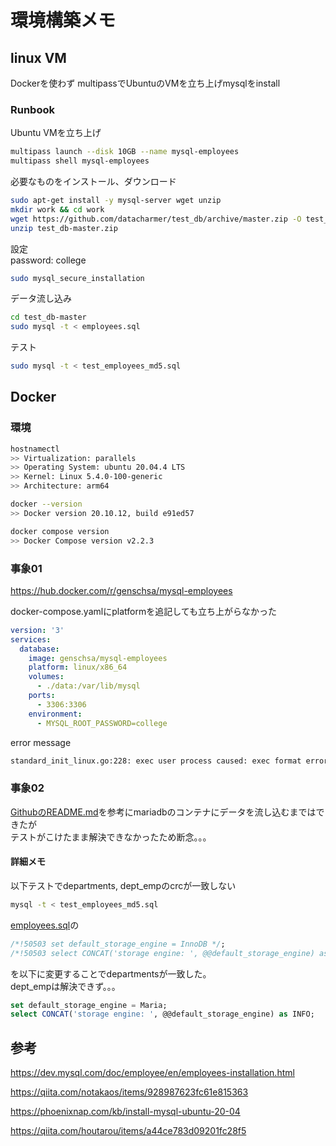 # 環境構築メモ

## linux VM

Dockerを使わず
multipassでUbuntuのVMを立ち上げmysqlをinstall

### Runbook

Ubuntu VMを立ち上げ

``` sh
multipass launch --disk 10GB --name mysql-employees
multipass shell mysql-employees
```

必要なものをインストール、ダウンロード

``` sh
sudo apt-get install -y mysql-server wget unzip
mkdir work && cd work
wget https://github.com/datacharmer/test_db/archive/master.zip -O test_db-master.zip
unzip test_db-master.zip
```

設定  
password: college

``` sh
sudo mysql_secure_installation
```

データ流し込み

``` sh
cd test_db-master
sudo mysql -t < employees.sql
```

テスト

``` sh
sudo mysql -t < test_employees_md5.sql
```

## Docker

### 環境

``` sh
hostnamectl
>> Virtualization: parallels
>> Operating System: ubuntu 20.04.4 LTS
>> Kernel: Linux 5.4.0-100-generic
>> Architecture: arm64

docker --version
>> Docker version 20.10.12, build e91ed57

docker compose version
>> Docker Compose version v2.2.3
```

### 事象01

<https://hub.docker.com/r/genschsa/mysql-employees>

docker-compose.yamlにplatformを追記しても立ち上がらなかった

``` yaml
version: '3'
services:
  database:
    image: genschsa/mysql-employees
    platform: linux/x86_64
    volumes:
      - ./data:/var/lib/mysql
    ports:
      - 3306:3306
    environment:
      - MYSQL_ROOT_PASSWORD=college
```

error message

``` sh
standard_init_linux.go:228: exec user process caused: exec format error
```

### 事象02

[GithubのREADME.md](https://github.com/datacharmer/test_db)を参考にmariadbのコンテナにデータを流し込むまではできたが  
テストがこけたまま解決できなかったため断念。。。

#### 詳細メモ

以下テストでdepartments, dept_empのcrcが一致しない

``` sh
mysql -t < test_employees_md5.sql
```

[employees.sql](https://github.com/datacharmer/test_db/blob/master/employees.sql)の

``` sql
/*!50503 set default_storage_engine = InnoDB */;
/*!50503 select CONCAT('storage engine: ', @@default_storage_engine) as INFO */;
```

を以下に変更することでdepartmentsが一致した。  
dept_empは解決できず。。。

``` sql
set default_storage_engine = Maria;
select CONCAT('storage engine: ', @@default_storage_engine) as INFO;
```

## 参考

<https://dev.mysql.com/doc/employee/en/employees-installation.html>

<https://qiita.com/notakaos/items/928987623fc61e815363>

<https://phoenixnap.com/kb/install-mysql-ubuntu-20-04>

<https://qiita.com/houtarou/items/a44ce783d09201fc28f5>
